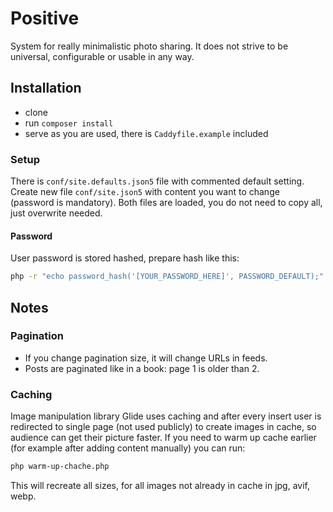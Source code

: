Positive
========

System for really minimalistic photo sharing.
It does not strive to be universal, configurable or usable in any way.

## Installation

* clone
* run `composer install`
* serve as you are used, there is `Caddyfile.example` included

### Setup

There is `conf/site.defaults.json5` file with commented default setting.
Create new file `conf/site.json5` with content you want to change (password is mandatory).
Both files are loaded, you do not need to copy all, just overwrite needed.

#### Password 

User password is stored hashed, prepare hash like this:
~~~bash
php -r "echo password_hash('[YOUR_PASSWORD_HERE]', PASSWORD_DEFAULT);"
~~~

## Notes

### Pagination

* If you change pagination size, it will change URLs in feeds.
* Posts are paginated like in a book: page 1 is older than 2.

### Caching

Image manipulation library Glide uses caching and after every insert
user is redirected to single page (not used publicly) to create images
in cache, so audience can get their picture faster.
If you need to warm up cache earlier (for example after adding content manually)
you can run:
~~~bash
php warm-up-chache.php
~~~
This will recreate all sizes, for all images not already in cache in jpg, avif, webp.